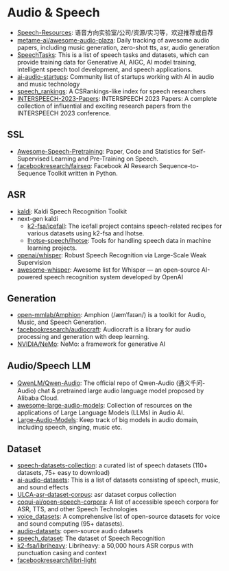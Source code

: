 # Audio & Speech
- [Speech-Resources](https://github.com/ddlBoJack/Speech-Resources): 语音方向实验室/公司/资源/实习等，欢迎推荐或自荐
- [metame-ai/awesome-audio-plaza](https://github.com/metame-ai/awesome-audio-plaza): Daily tracking of awesome audio papers, including music generation, zero-shot tts, asr, audio generation
- [SpeechTasks](https://github.com/WangHelin1997/SpeechTasks): This is a list of speech tasks and datasets, which can provide training data for Generative AI, AIGC, AI model training, intelligent speech tool development, and speech applications.
- [ai-audio-startups](https://github.com/csteinmetz1/ai-audio-startups): Community list of startups working with AI in audio and music technology
- [speech_rankings](https://github.com/mutiann/speech_rankings): A CSRankings-like index for speech researchers
- [INTERSPEECH-2023-Papers](https://github.com/DmitryRyumin/INTERSPEECH-2023-Papers): INTERSPEECH 2023 Papers: A complete collection of influential and exciting research papers from the INTERSPEECH 2023 conference.

## SSL
- [Awesome-Speech-Pretraining](https://github.com/ddlBoJack/Awesome-Speech-Pretraining): Paper, Code and Statistics for Self-Supervised Learning and Pre-Training on Speech.
- [facebookresearch/fairseq](https://github.com/facebookresearch/fairseq): Facebook AI Research Sequence-to-Sequence Toolkit written in Python.

## ASR
- [kaldi](https://github.com/kaldi-asr/kaldi): Kaldi Speech Recognition Toolkit
- next-gen kaldi
  - [k2-fsa/icefall](https://github.com/k2-fsa/icefall): The icefall project contains speech-related recipes for various datasets using k2-fsa and lhotse.
  - [lhotse-speech/lhotse](https://github.com/lhotse-speech/lhotse): Tools for handling speech data in machine learning projects.
- [openai/whisper](https://github.com/openai/whisper): Robust Speech Recognition via Large-Scale Weak Supervision
- [awesome-whisper](https://github.com/sindresorhus/awesome-whisper): Awesome list for Whisper — an open-source AI-powered speech recognition system developed by OpenAI
 
## Generation
- [open-mmlab/Amphion](https://github.com/open-mmlab/Amphion): Amphion (/æmˈfaɪən/) is a toolkit for Audio, Music, and Speech Generation.
- [facebookresearch/audiocraft](https://github.com/facebookresearch/audiocraft): Audiocraft is a library for audio processing and generation with deep learning.
- [NVIDIA/NeMo](https://github.com/NVIDIA/NeMo): NeMo: a framework for generative AI

## Audio/Speech LLM
- [QwenLM/Qwen-Audio](https://github.com/QwenLM/Qwen-Audio): The official repo of Qwen-Audio (通义千问-Audio) chat & pretrained large audio language model proposed by Alibaba Cloud.
- [awesome-large-audio-models](https://github.com/EmulationAI/awesome-large-audio-models): Collection of resources on the applications of Large Language Models (LLMs) in Audio AI.
- [Large-Audio-Models](https://github.com/liusongxiang/Large-Audio-Models): Keep track of big models in audio domain, including speech, singing, music etc.

## Dataset
- [speech-datasets-collection](https://github.com/RevoSpeechTech/speech-datasets-collection): a curated list of speech datasets (110+ datasets, 75+ easy to download)
- [ai-audio-datasets](https://github.com/Yuan-ManX/ai-audio-datasets): This is a list of datasets consisting of speech, music, and sound effects
- [ULCA-asr-dataset-corpus](https://github.com/Open-Speech-EkStep/ULCA-asr-dataset-corpus): asr dataset corpus collection
- [coqui-ai/open-speech-corpora](https://github.com/coqui-ai/open-speech-corpora): A list of accessible speech corpora for ASR, TTS, and other Speech Technologies
- [voice_datasets](https://github.com/jim-schwoebel/voice_datasets): A comprehensive list of open-source datasets for voice and sound computing (95+ datasets).
- [audio-datasets](https://github.com/DagsHub/audio-datasets): open-source audio datasets
- [speech_dataset](https://github.com/double22a/speech_dataset): The dataset of Speech Recognition
- [k2-fsa/libriheavy](https://github.com/k2-fsa/libriheavy): Libriheavy: a 50,000 hours ASR corpus with punctuation casing and context
- [facebookresearch/libri-light](https://github.com/facebookresearch/libri-light)
